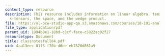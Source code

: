 ```yaml
---
content_type: resource
description: This resource includes information on linear algebra, tensors, alternating
  k-tensors, the space, and the wedge product.
file: https://ol-ocw-studio-app-qa.s3.amazonaws.com/courses/18-101-analysis-ii-fall-2005/4aa13eec01f3f70bd6eeeb7820d861a9_classnotesfall04.pdf
file_type: application/pdf
parent_uid: 1994b8e1-18bd-c3cf-face-c5022ac02f27
resourcetype: Document
title: classnotesfall04.pdf
uid: 4aa13eec-01f3-f70b-d6ee-eb7820d861a9
---
```

